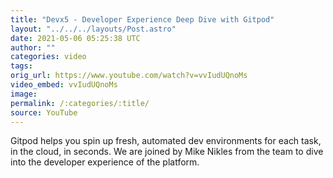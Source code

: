 ```yaml
---
title: "Devx5 - Developer Experience Deep Dive with Gitpod"
layout: "../../../layouts/Post.astro"
date: 2021-05-06 05:25:38 UTC
author: ""
categories: video
tags: 
orig_url: https://www.youtube.com/watch?v=vvIudUQnoMs
video_embed: vvIudUQnoMs
image:
permalink: /:categories/:title/
source: YouTube
---
```

Gitpod helps you spin up fresh, automated dev environments for each task, in the cloud, in seconds. We are joined by Mike Nikles from the team to dive into the developer experience of the platform.